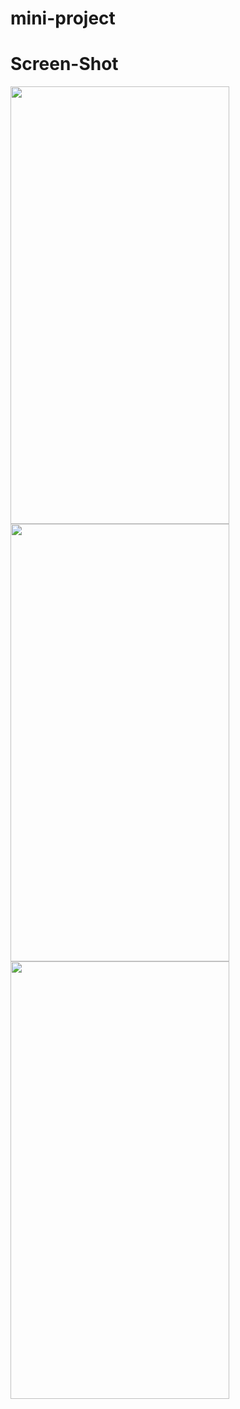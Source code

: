 # mini-project




# Screen-Shot
<img src="https://user-images.githubusercontent.com/29129003/99960232-132c9d00-2d95-11eb-92be-3209e5dae262.png" width="350" height="700" />

<img src="https://user-images.githubusercontent.com/29129003/99960727-e75de700-2d95-11eb-82f6-f3a8797e9e7c.png" width="350" height="700" />

<img src="https://user-images.githubusercontent.com/29129003/99960766-f6dd3000-2d95-11eb-8aea-3de634edcfec.png" width="350" height="700" />
